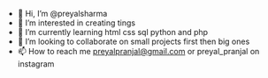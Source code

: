 - 👋 Hi, I’m @preyalsharma
- 👀 I’m interested in creating tings
- 🌱 I’m currently learning html css sql python and php
- 💞️ I’m looking to collaborate on small projects first then big ones
- 📫 How to reach me preyalpranjal@gmail.com or preyal_pranjal on instagram

<!---
preyalsharma/preyalsharma is a ✨ special ✨ repository because its `README.md` (this file) appears on your GitHub profile.
You can click the Preview link to take a look at your changes.
--->
